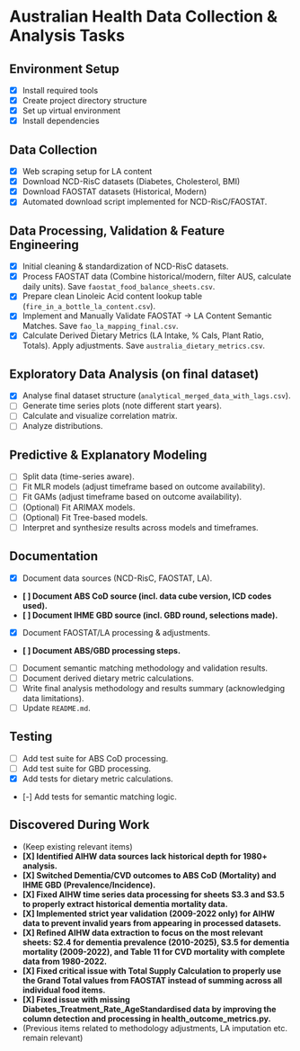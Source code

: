 # Australian Health Data Collection & Analysis Tasks

## Environment Setup

* [X] Install required tools
* [X] Create project directory structure
* [X] Set up virtual environment
* [X] Install dependencies

## Data Collection

* [X] Web scraping setup for LA content
* [X] Download NCD-RisC datasets (Diabetes, Cholesterol, BMI)
* [X] Download FAOSTAT datasets (Historical, Modern)
* [X] Automated download script implemented for NCD-RisC/FAOSTAT.

## Data Processing, Validation & Feature Engineering

* [X] Initial cleaning & standardization of NCD-RisC datasets.
* [X] Process FAOSTAT data (Combine historical/modern, filter AUS, calculate daily units). Save `faostat_food_balance_sheets.csv`.
* [X] Prepare clean Linoleic Acid content lookup table (`fire_in_a_bottle_la_content.csv`).
* [X] Implement and Manually Validate FAOSTAT -> LA Content Semantic Matches. Save `fao_la_mapping_final.csv`.
* [X] Calculate Derived Dietary Metrics (LA Intake, % Cals, Plant Ratio, Totals). Apply adjustments. Save `australia_dietary_metrics.csv`.

## Exploratory Data Analysis (on final dataset)

* [X] Analyse final dataset structure (`analytical_merged_data_with_lags.csv`).
* [ ] Generate time series plots (note different start years).
* [ ] Calculate and visualize correlation matrix.
* [ ] Analyze distributions.

## Predictive & Explanatory Modeling

* [ ] Split data (time-series aware).
* [ ] Fit MLR models (adjust timeframe based on outcome availability).
* [ ] Fit GAMs (adjust timeframe based on outcome availability).
* [ ] (Optional) Fit ARIMAX models.
* [ ] (Optional) Fit Tree-based models.
* [ ] Interpret and synthesize results across models and timeframes.

## Documentation

* [X] Document data sources (NCD-RisC, FAOSTAT, LA).

* **[ ] Document ABS CoD source (incl. data cube version, ICD codes used).**
* **[ ] Document IHME GBD source (incl. GBD round, selections made).**

* [X] Document FAOSTAT/LA processing & adjustments.

* **[ ] Document ABS/GBD processing steps.**

* [ ] Document semantic matching methodology and validation results.
* [ ] Document derived dietary metric calculations.
* [ ] Write final analysis methodology and results summary (acknowledging data limitations).
* [ ] Update `README.md`.

## Testing

* [ ] Add test suite for ABS CoD processing.
* [ ] Add test suite for GBD processing.
* [X] Add tests for dietary metric calculations.

* [-] Add tests for semantic matching logic.

## Discovered During Work

* (Keep existing relevant items)
* **[X] Identified AIHW data sources lack historical depth for 1980+ analysis.**
* **[X] Switched Dementia/CVD outcomes to ABS CoD (Mortality) and IHME GBD (Prevalence/Incidence).**
* **[X] Fixed AIHW time series data processing for sheets S3.3 and S3.5 to properly extract historical dementia mortality data.**
* **[X] Implemented strict year validation (2009-2022 only) for AIHW data to prevent invalid years from appearing in processed datasets.**
* **[X] Refined AIHW data extraction to focus on the most relevant sheets: S2.4 for dementia prevalence (2010-2025), S3.5 for dementia mortality (2009-2022), and Table 11 for CVD mortality with complete data from 1980-2022.**
* **[X] Fixed critical issue with Total Supply Calculation to properly use the Grand Total values from FAOSTAT instead of summing across all individual food items.**
* **[X] Fixed issue with missing Diabetes_Treatment_Rate_AgeStandardised data by improving the column detection and processing in health_outcome_metrics.py.**
* (Previous items related to methodology adjustments, LA imputation etc. remain relevant)
